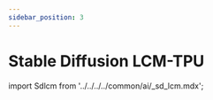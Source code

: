 ```yaml
---
sidebar_position: 3
---
```


# Stable Diffusion LCM-TPU

import Sdlcm from '../../../../common/ai/\_sd_lcm.mdx';

<Sdlcm />

